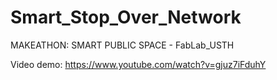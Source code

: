 # Smart_Stop_Over_Network
MAKEATHON: SMART PUBLIC SPACE - FabLab_USTH

Video demo: https://www.youtube.com/watch?v=gjuz7iFduhY
